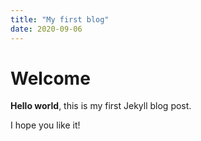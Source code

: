 ```yaml
---
title: "My first blog"
date: 2020-09-06
---
```

# Welcome

**Hello world**, this is my first Jekyll blog post.

I hope you like it!
